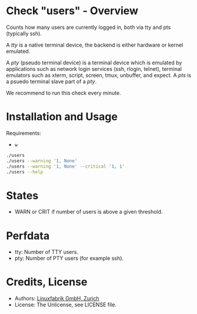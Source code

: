 # Check "users" - Overview

Counts how many users are currently logged in, both via tty and pts (typically ssh).

A _tty_ is a native terminal device, the backend is either hardware or kernel emulated.

A _pty_ (pseudo terminal device) is a terminal device which is emulated by applications such as network login services (ssh, rlogin, telnet), terminal emulators such as xterm, script, screen, tmux, unbuffer, and expect. A _pts_ is a psuedo terminal slave part of a _pty_.

We recommend to run this check every minute.


# Installation and Usage

Requirements:
* `w`

```bash
./users
./users --warning '1, None'
./users --warning '1, None' --critical '1, 1'
./users --help
```


# States

* WARN or CRIT if number of users is above a given threshold.


# Perfdata

* tty: Number of TTY users.
* pty: Number of PTY users (for example ssh).


# Credits, License

* Authors: [Linuxfabrik GmbH, Zurich](https://www.linuxfabrik.ch)
* License: The Unlicense, see LICENSE file.